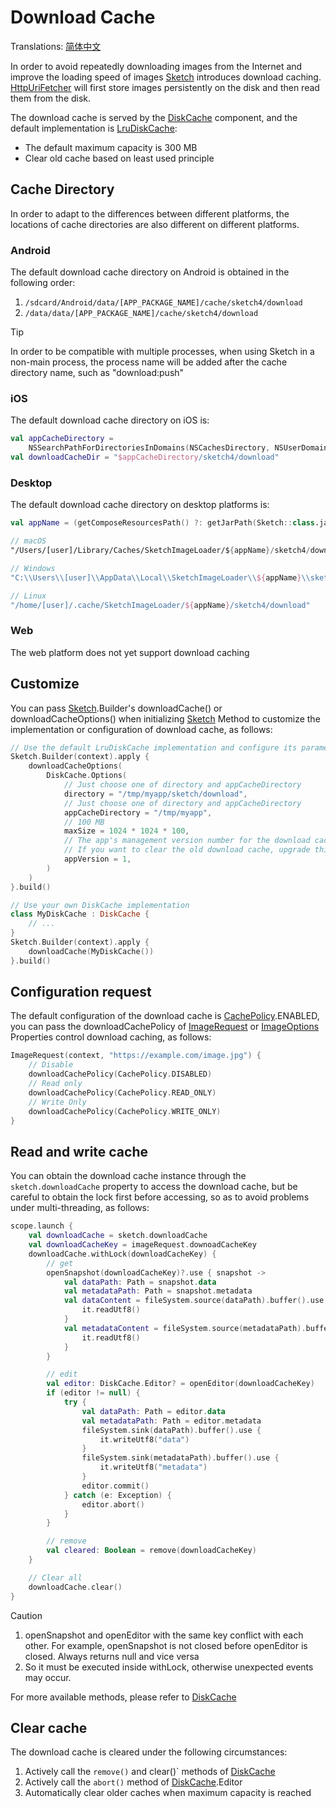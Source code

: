 # Download Cache

Translations: [简体中文](download_cache.zh.md)

In order to avoid repeatedly downloading images from the Internet and improve the loading speed of
images [Sketch] introduces download caching. [HttpUriFetcher] will first store images persistently
on the disk and then read them from the disk.

The download cache is served by the [DiskCache] component, and the default implementation
is [LruDiskCache]:

* The default maximum capacity is 300 MB
* Clear old cache based on least used principle

## Cache Directory

In order to adapt to the differences between different platforms, the locations of cache directories
are also different on different platforms.

### Android

The default download cache directory on Android is obtained in the following order:

1. `/sdcard/Android/data/[APP_PACKAGE_NAME]/cache/sketch4/download`
2. `/data/data/[APP_PACKAGE_NAME]/cache/sketch4/download`

> [!TIP]
> In order to be compatible with multiple processes, when using Sketch in a non-main process, the
> process name will be added after the cache directory name, such as "download:push"

### iOS

The default download cache directory on iOS is:

```kotlin
val appCacheDirectory =
    NSSearchPathForDirectoriesInDomains(NSCachesDirectory, NSUserDomainMask, true).first() as String
val downloadCacheDir = "$appCacheDirectory/sketch4/download"
```

### Desktop

The default download cache directory on desktop platforms is:

```kotlin
val appName = (getComposeResourcesPath() ?: getJarPath(Sketch::class.java)).md5()

// macOS
"/Users/[user]/Library/Caches/SketchImageLoader/${appName}/sketch4/download"

// Windows
"C:\\Users\\[user]\\AppData\\Local\\SketchImageLoader\\${appName}\\sketch4/download\\Cache"

// Linux
"/home/[user]/.cache/SketchImageLoader/${appName}/sketch4/download"
```

### Web

The web platform does not yet support download caching

## Customize

You can pass [Sketch].Builder's downloadCache() or downloadCacheOptions() when initializing [Sketch]
Method to customize the implementation or configuration of download cache, as follows:

```kotlin
// Use the default LruDiskCache implementation and configure its parameters
Sketch.Builder(context).apply {
    downloadCacheOptions(
        DiskCache.Options(
            // Just choose one of directory and appCacheDirectory
            directory = "/tmp/myapp/sketch/download",
            // Just choose one of directory and appCacheDirectory
            appCacheDirectory = "/tmp/myapp",
            // 100 MB
            maxSize = 1024 * 1024 * 100,
            // The app's management version number for the download cache. 
            // If you want to clear the old download cache, upgrade this version number.
            appVersion = 1,
        )
    )
}.build()

// Use your own DiskCache implementation
class MyDiskCache : DiskCache {
    // ...
}
Sketch.Builder(context).apply {
    downloadCache(MyDiskCache())
}.build()
```

## Configuration request

The default configuration of the download cache is [CachePolicy].ENABLED, you can pass the downloadCachePolicy of [ImageRequest]
or [ImageOptions] Properties control download caching, as follows:

```kotlin
ImageRequest(context, "https://example.com/image.jpg") {
    // Disable
    downloadCachePolicy(CachePolicy.DISABLED)
    // Read only
    downloadCachePolicy(CachePolicy.READ_ONLY)
    // Write Only
    downloadCachePolicy(CachePolicy.WRITE_ONLY)
}
```

## Read and write cache

You can obtain the download cache instance through the `sketch.downloadCache` property to access the
download cache, but be careful to obtain the lock first before accessing, so as to avoid problems
under multi-threading, as follows:

```kotlin
scope.launch {
    val downloadCache = sketch.downloadCache
    val downloadCacheKey = imageRequest.downoadCacheKey
    downloadCache.withLock(downloadCacheKey) {
        // get
        openSnapshot(downloadCacheKey)?.use { snapshot ->
            val dataPath: Path = snapshot.data
            val metadataPath: Path = snapshot.metadata
            val dataContent = fileSystem.source(dataPath).buffer().use {
                it.readUtf8()
            }
            val metadataContent = fileSystem.source(metadataPath).buffer().use {
                it.readUtf8()
            }
        }

        // edit
        val editor: DiskCache.Editor? = openEditor(downloadCacheKey)
        if (editor != null) {
            try {
                val dataPath: Path = editor.data
                val metadataPath: Path = editor.metadata
                fileSystem.sink(dataPath).buffer().use {
                    it.writeUtf8("data")
                }
                fileSystem.sink(metadataPath).buffer().use {
                    it.writeUtf8("metadata")
                }
                editor.commit()
            } catch (e: Exception) {
                editor.abort()
            }
        }

        // remove
        val cleared: Boolean = remove(downloadCacheKey)
    }

    // Clear all
    downloadCache.clear()
}
```

> [!CAUTION]
> 1. openSnapshot and openEditor with the same key conflict with each other. For example,
     openSnapshot is not closed before openEditor is closed. Always returns null and vice versa
> 2. So it must be executed inside withLock, otherwise unexpected events may occur.

For more available methods, please refer to [DiskCache]

## Clear cache

The download cache is cleared under the following circumstances:

1. Actively call the `remove()` and clear()` methods of [DiskCache]
2. Actively call the `abort()` method of [DiskCache].Editor
3. Automatically clear older caches when maximum capacity is reached

[Sketch]: ../sketch-core/src/commonMain/kotlin/com/github/panpf/sketch/Sketch.common.kt

[DiskCache]: ../sketch-core/src/commonMain/kotlin/com/github/panpf/sketch/cache/DiskCache.common.kt

[LruDiskCache]: ../sketch-core/src/commonMain/kotlin/com/github/panpf/sketch/cache/internal/LruDiskCache.common.kt

[ImageRequest]: ../sketch-core/src/commonMain/kotlin/com/github/panpf/sketch/request/ImageRequest.common.kt

[ImageOptions]: ../sketch-core/src/commonMain/kotlin/com/github/panpf/sketch/request/ImageOptions.common.kt

[HttpUriFetcher]: ../sketch-http-core/src/commonMain/kotlin/com/github/panpf/sketch/fetch/HttpUriFetcher.kt

[CachePolicy]: ../sketch-core/src/commonMain/kotlin/com/github/panpf/sketch/cache/CachePolicy.kt